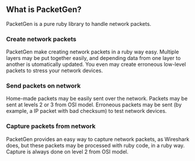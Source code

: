 ## What is PacketGen?

PacketGen is a pure ruby library to handle network packets.

### Create network packets

PacketGen make creating network packets in a ruby way easy. Multiple layers may
be put together easily, and depending data from one layer to another is
 utomatically updated. You even may create erroneous low-level packets to stress
 your  network devices.
 
 ### Send packets on network
 
 Home-made packets may be easily sent over the network. Packets may be
sent at levels 2 or 3 from OSI model. Erroneous packets may be sent (by example,
a IP packet with bad checksum) to test network devices.

### Capture packets from network

PacketGen provides an easy way to capture network packets, as Wireshark does,
but these packets may be processed with ruby code, in a ruby way. Capture is
always done on level 2 from OSI model.
